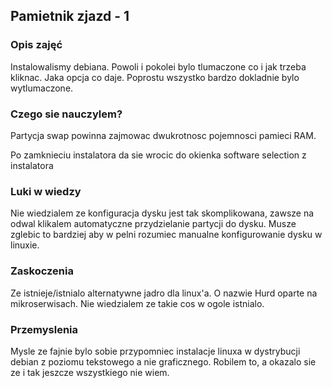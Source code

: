 ## Pamietnik zjazd - 1

### Opis zajęć
Instalowalismy debiana. Powoli i pokolei bylo tlumaczone co i jak trzeba kliknac. Jaka opcja co daje.
Poprostu wszystko bardzo dokladnie bylo wytlumaczone.

### Czego sie nauczylem?
Partycja swap powinna zajmowac dwukrotnosc pojemnosci pamieci RAM.

Po zamknieciu instalatora da sie wrocic do okienka software selection z instalatora

### Luki w wiedzy

Nie wiedzialem ze konfiguracja dysku jest tak skomplikowana, zawsze na odwal klikalem automatyczne przydzielanie partycji do dysku.
Musze zglebic to bardziej aby w pelni rozumiec manualne konfigurowanie dysku w linuxie.

### Zaskoczenia

Ze istnieje/istnialo alternatywne jadro dla linux'a. O nazwie Hurd oparte na mikroserwisach.
Nie wiedzialem ze takie cos w ogole istnialo.

### Przemyslenia

Mysle ze fajnie bylo sobie przypomniec instalacje linuxa w dystrybucji debian z poziomu tekstowego a nie graficznego.
Robilem to, a okazalo sie ze i tak jeszcze wszystkiego nie wiem. 






